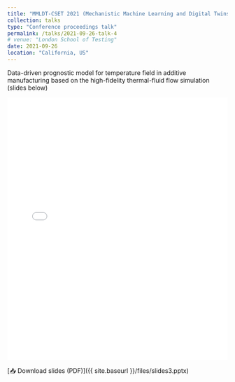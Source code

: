 ```yaml
---
title: "MMLDT-CSET 2021 (Mechanistic Machine Learning and Digital Twins for Computational Science, Engineering & Technology)"
collection: talks
type: "Conference proceedings talk"
permalink: /talks/2021-09-26-talk-4
# venue: "London School of Testing"
date: 2021-09-26
location: "California, US"
---
```


Data-driven prognostic model for temperature field in additive manufacturing based on the high-fidelity thermal-fluid flow simulation (slides below)

<iframe 
  src="{{ site.baseurl }}/files/slides3.pdf" 
  width="100%" 
  height="600px" 
  style="border: none;">
</iframe>

[📥 Download slides (PDF)]({{ site.baseurl }}/files/slides3.pptx)